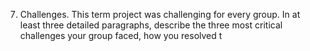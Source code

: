 7. Challenges. This term project was challenging for every group. In at least three detailed
paragraphs, describe the three most critical challenges your group faced, how you resolved
t
